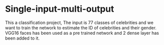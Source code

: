 # Single-input-multi-output
This a classification project, The input is 77 classes of celebrities and we want to train the network to estimate the ID of celebrities and their gender. VGG16 faces has been used as a pre trained network and 2 dense layer has been added to it.
